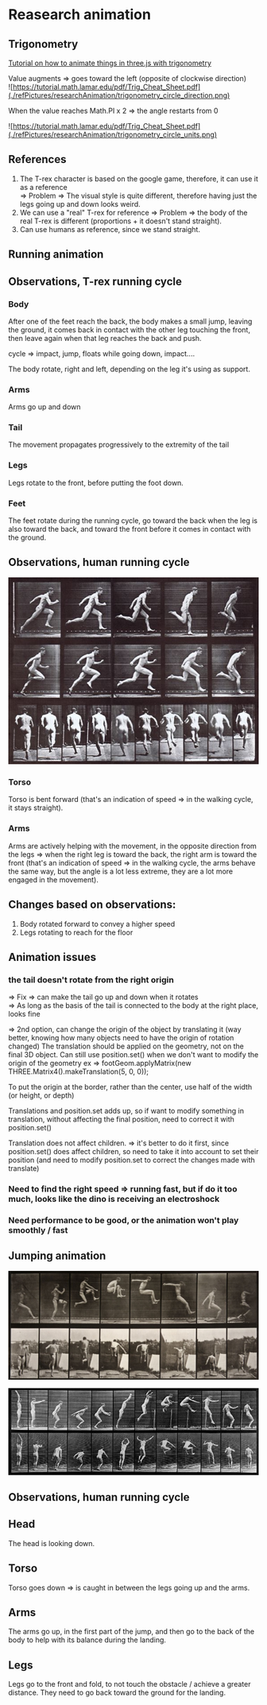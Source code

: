 # Reasearch animation

## Trigonometry

[Tutorial on how to animate things in three.js with trigonometry](https://www.smashingmagazine.com/2017/09/animation-interaction-techniques-webgl/)

Value augments => goes toward the left (opposite of clockwise direction)  
![https://tutorial.math.lamar.edu/pdf/Trig_Cheat_Sheet.pdf](./refPictures/researchAnimation/trigonometry_circle_direction.png)

When the value reaches Math.PI x 2 => the angle restarts from 0

![https://tutorial.math.lamar.edu/pdf/Trig_Cheat_Sheet.pdf](./refPictures/researchAnimation/trigonometry_circle_units.png)

## References

1. The T-rex character is based on the google game, therefore, it can use it as a reference  
   => Problem => The visual style is quite different, therefore having just the legs going up and down looks weird.
2. We can use a "real" T-rex for reference
   => Problem => the body of the real T-rex is different (proportions + it doesn't stand straight).
3. Can use humans as reference, since we stand straight.

## Running animation

## Observations, T-rex running cycle

### Body

After one of the feet reach the back, the body makes a small jump, leaving the ground, it comes back in contact with the other leg touching the front, then leave again when that leg reaches the back and push.

cycle => impact, jump, floats while going down, impact....

The body rotate, right and left, depending on the leg it's using as support.

### Arms

Arms go up and down

### Tail

The movement propagates progressively to the extremity of the tail

### Legs

Legs rotate to the front, before putting the foot down.

### Feet

The feet rotate during the running cycle, go toward the back when the leg is also toward the back, and toward the front before it comes in contact with the ground.

## Observations, human running cycle

![Muybridge running cycle](./refPictures/researchAnimation/muybridge_run_cycle_man.jpg)

### Torso

Torso is bent forward (that's an indication of speed => in the walking cycle, it stays straight).

### Arms

Arms are actively helping with the movement, in the opposite direction from the legs => when the right leg is toward the back, the right arm is toward the front (that's an indication of speed => in the walking cycle, the arms behave the same way, but the angle is a lot less extreme, they are a lot more engaged in the movement).

## Changes based on observations:

1. Body rotated forward to convey a higher speed
2. Legs rotating to reach for the floor

## Animation issues

### the tail doesn't rotate from the right origin

=> Fix => can make the tail go up and down when it rotates  
 => As long as the basis of the tail is connected to the body at the right place, looks fine

 => 2nd option, can change the origin of the object by translating it (way better, knowing how many objects need to have the origin of rotation changed)
 The translation should be applied on the geometry, not on the final 3D object.
 Can still use position.set() when we don't want to modify the origin of the geometry
 ex => footGeom.applyMatrix(new THREE.Matrix4().makeTranslation(5, 0, 0));

 To put the origin at the border, rather than the center, use half of the width (or height, or depth)

 Translations and position.set adds up, so if want to modify something in translation, without affecting the final position, need to correct it with position.set()

 Translation does not affect children.
 => it's better to do it first, since position.set() does affect children, so need to take it into account to set their position (and need to modify position.set to correct the changes made with translate)

### Need to find the right speed => running fast, but if do it too much, looks like the dino is receiving an electroshock

### Need performance to be good, or the animation won't play smoothly / fast

## Jumping animation

![Muybridge running cycle](./refPictures/researchAnimation/muybridge_jumping_man.jpg)

![Muybridge running cycle](./refPictures/researchAnimation/muybridge_jumping_man2.jpg)

## Observations, human running cycle

## Head

The head is looking down.

## Torso

Torso goes down => is caught in between the legs going up and the arms.

## Arms

The arms go up, in the first part of the jump, and then go to the back of the body to help with its balance during the landing.

## Legs

Legs go to the front and fold, to not touch the obstacle / achieve a greater distance. They need to go back toward the ground for the landing.
